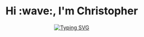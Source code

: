 <h1 align="center">Hi :wave:, I'm Christopher</h1>
<div align="center"> 
<a href="https://git.io/typing-svg"><img src="https://readme-typing-svg.herokuapp.com?font=Poppins&weight=300&pause=1000&color=F6F732&width=435&lines=Curious+aspiring+UI%2FUX+-+mobile+developer" alt="Typing SVG" /></a>
</div>
